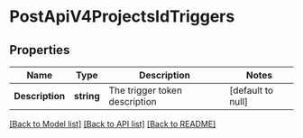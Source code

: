 # PostApiV4ProjectsIdTriggers

## Properties
Name | Type | Description | Notes
------------ | ------------- | ------------- | -------------
**Description** | **string** | The trigger token description | [default to null]

[[Back to Model list]](../README.md#documentation-for-models) [[Back to API list]](../README.md#documentation-for-api-endpoints) [[Back to README]](../README.md)


